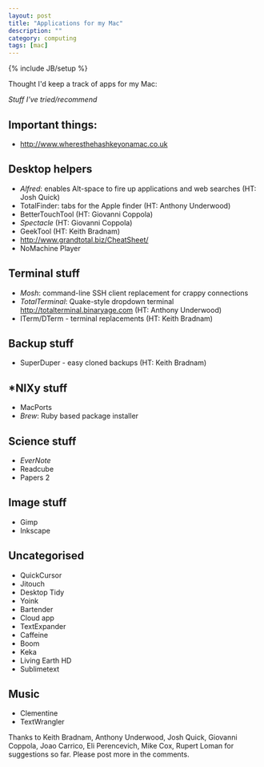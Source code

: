 ```yaml
---
layout: post
title: "Applications for my Mac"
description: ""
category: computing
tags: [mac]
---
```

{% include JB/setup %}

Thought I'd keep a track of apps for my Mac:

*Stuff I've tried/recommend*

## Important things:

*	http://www.wheresthehashkeyonamac.co.uk
 
## Desktop helpers

*	*Alfred*: enables Alt-space to fire up applications and web searches (HT: Josh Quick)
*	TotalFinder: tabs for the Apple finder (HT: Anthony Underwood)
*	BetterTouchTool (HT: Giovanni Coppola)
*	*Spectacle* (HT: Giovanni Coppola)
*	GeekTool (HT: Keith Bradnam)
*	http://www.grandtotal.biz/CheatSheet/
*	NoMachine Player


## Terminal stuff

*	*Mosh*: command-line SSH client replacement for crappy connections
*	*TotalTerminal*: Quake-style dropdown terminal http://totalterminal.binaryage.com (HT: Anthony Underwood)
*	ITerm/DTerm - terminal replacements (HT: Keith Bradnam)

## Backup stuff

*	SuperDuper - easy cloned backups (HT: Keith Bradnam)

## *NIXy stuff

*	MacPorts
*	*Brew*: Ruby based package installer

## Science stuff

*	*EverNote*
*	Readcube
*	Papers 2

## Image stuff

*	Gimp
*	Inkscape

## Uncategorised

*	QuickCursor
*	Jitouch
*	Desktop Tidy
*	Yoink
*	Bartender
*	Cloud app
*	TextExpander
*	Caffeine
*	Boom
*	Keka
*	Living Earth HD
*	Sublimetext

## Music

*	Clementine
*	TextWrangler

Thanks to Keith Bradnam, Anthony Underwood, Josh Quick, Giovanni Coppola, Joao Carrico, Eli Perencevich, Mike Cox, Rupert Loman for suggestions so far. Please post more in the comments.
